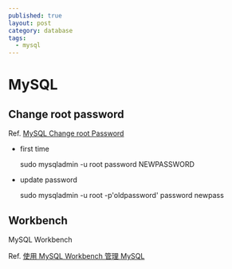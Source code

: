 ```yaml
---
published: true
layout: post
category: database
tags: 
  - mysql
---
```


# MySQL

## Change root password
Ref. [MySQL Change root Password](http://www.cyberciti.biz/faq/mysql-change-root-password/)

* first time

    sudo mysqladmin -u root password NEWPASSWORD
    
* update password

    sudo mysqladmin -u root -p'oldpassword' password newpass

## Workbench
MySQL Workbench

Ref. [使用 MySQL Workbench 管理 MySQL](http://chiangchingchi.pixnet.net/blog/post/40959590-%E3%80%90%E8%BB%9F%E9%AB%94%E4%BD%BF%E7%94%A8%E3%80%91%E4%BD%BF%E7%94%A8-mysql-workbench-%E7%AE%A1%E7%90%86-mysql)


